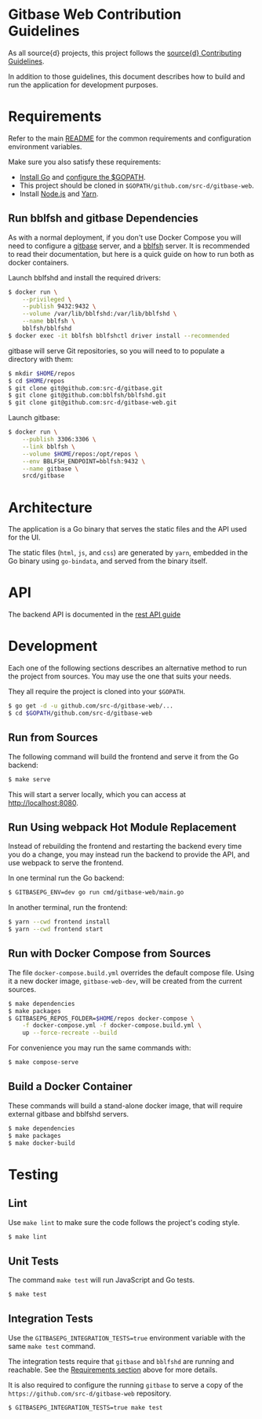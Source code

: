 # Gitbase Web Contribution Guidelines

As all source{d} projects, this project follows the
[source{d} Contributing Guidelines](https://github.com/src-d/guide/blob/master/engineering/documents/CONTRIBUTING.md).

In addition to those guidelines, this document describes how to build and run the application for development purposes.

# Requirements

Refer to the main [README](../README.md) for the common requirements and configuration environment variables.

Make sure you also satisfy these requirements:
- [Install Go](https://golang.org/doc/install) and [configure the $GOPATH](https://github.com/golang/go/wiki/SettingGOPATH).
- This project should be cloned in `$GOPATH/github.com/src-d/gitbase-web`.
- Install [Node.js](https://nodejs.org) and [Yarn](https://yarnpkg.com/en/docs/install).

## Run bblfsh and gitbase Dependencies

As with a normal deployment, if you don't use Docker Compose you will need to configure a [gitbase](https://docs.sourced.tech/gitbase) server, and a [bblfsh](https://doc.bblf.sh/) server. It is recommended to read their documentation, but here is a quick guide on how to run both as docker containers.

Launch bblfshd and install the required drivers:

```bash
$ docker run \
    --privileged \
    --publish 9432:9432 \
    --volume /var/lib/bblfshd:/var/lib/bblfshd \
    --name bblfsh \
    bblfsh/bblfshd
$ docker exec -it bblfsh bblfshctl driver install --recommended
```

gitbase will serve Git repositories, so you will need to to populate a directory with them:

```bash
$ mkdir $HOME/repos
$ cd $HOME/repos
$ git clone git@github.com:src-d/gitbase.git
$ git clone git@github.com:bblfsh/bblfshd.git
$ git clone git@github.com:src-d/gitbase-web.git
```

Launch gitbase:

```bash
$ docker run \
    --publish 3306:3306 \
    --link bblfsh \
    --volume $HOME/repos:/opt/repos \
    --env BBLFSH_ENDPOINT=bblfsh:9432 \
    --name gitbase \
    srcd/gitbase
```

# Architecture

The application is a Go binary that serves the static files and the API used for the UI.

The static files (`html`, `js`, and `css`) are generated by `yarn`, embedded in the Go binary using `go-bindata`, and served from the binary itself.

# API

The backend API is documented in the [rest API guide](rest-api.md)

# Development

Each one of the following sections describes an alternative method to run the project from sources. You may use the one that suits your needs.

They all require the project is cloned into your `$GOPATH`.

```bash
$ go get -d -u github.com/src-d/gitbase-web/...
$ cd $GOPATH/github.com/src-d/gitbase-web
```

## Run from Sources

The following command will build the frontend and serve it from the Go backend:

```bash
$ make serve
```

This will start a server locally, which you can access at [http://localhost:8080](http://localhost:8080).

## Run Using webpack Hot Module Replacement

Instead of rebuilding the frontend and restarting the backend every time you do a change, you may instead run the backend to provide the API, and use webpack to serve the frontend.

In one terminal run the Go backend:

```bash
$ GITBASEPG_ENV=dev go run cmd/gitbase-web/main.go
```

In another terminal, run the frontend:
```bash
$ yarn --cwd frontend install
$ yarn --cwd frontend start
```

## Run with Docker Compose from Sources

The file `docker-compose.build.yml` overrides the default compose file. Using it a new docker image, `gitbase-web-dev`, will be created from the current sources.

```bash
$ make dependencies
$ make packages
$ GITBASEPG_REPOS_FOLDER=$HOME/repos docker-compose \
    -f docker-compose.yml -f docker-compose.build.yml \
    up --force-recreate --build
```

For convenience you may run the same commands with:

```bash
$ make compose-serve
```

## Build a Docker Container

These commands will build a stand-alone docker image, that will require external gitbase and bblfshd servers.

```bash
$ make dependencies
$ make packages
$ make docker-build
```

# Testing

## Lint

Use `make lint` to make sure the code follows the project's coding style.

```bash
$ make lint
```

## Unit Tests

The command `make test` will run JavaScript and Go tests.

```bash
$ make test
```

## Integration Tests

Use the `GITBASEPG_INTEGRATION_TESTS=true` environment variable with the same `make test` command.

The integration tests require that `gitbase` and `bblfshd` are running and reachable. See the [Requirements section](#requirements) above for more details.

It is also required to configure the running `gitbase` to serve a copy of the `https://github.com/src-d/gitbase-web` repository.

```bash
$ GITBASEPG_INTEGRATION_TESTS=true make test
```
